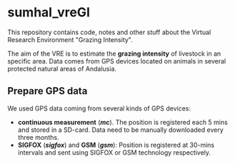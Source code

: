 # sumhal_vreGI

This repository contains code, notes and other stuff about the Virtual Research Environment "Grazing Intensity". 

The aim of the VRE is to estimate the **grazing intensity** of livestock in an specific area. Data comes from GPS devices located on animals in several protected natural areas of Andalusia. 


## Prepare GPS data 
We used GPS data coming from several kinds of GPS devices:
  - **continuous measurement** (***mc***). The position is registered each 5 mins and stored in a SD-card. Data need to be manually downloaded every three months.
  - **SIGFOX** (***sigfox***) and **GSM** (***gsm***): Position is registered at 30-mins intervals and sent using SIGFOX or GSM technology respectively. 

